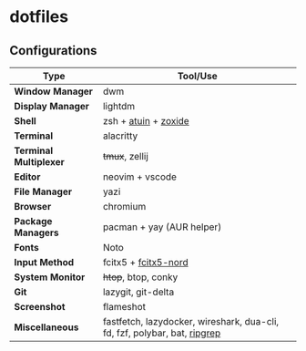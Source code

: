 # dotfiles

## Configurations

| Type                     | Tool/Use                                                                                                           |
| ------------------------ | ------------------------------------------------------------------------------------------------------------------ |
| **Window Manager**       | dwm                                                                                                                |
| **Display Manager**      | lightdm                                                                                                            |
| **Shell**                | zsh + [atuin](https://github.com/atuinsh/atuin) + [zoxide](https://github.com/ajeetdsouza/zoxide)                  |
| **Terminal**             | alacritty                                                                                                          |
| **Terminal Multiplexer** | ~~tmux~~, zellij                                                                                                   |
| **Editor**               | neovim  + vscode                                                                                                   |
| **File Manager**         | yazi                                                                                                               |
| **Browser**              | chromium                                                                                                           |
| **Package Managers**     | pacman + yay (AUR helper)                                                                                          |
| **Fonts**                | Noto                                                                                                               |
| **Input Method**         | fcitx5 + [fcitx5-nord](https://github.com/tonyfettes/fcitx5-nord)                                                  |
| **System Monitor**       | ~~htop~~, btop, conky                                                                                              |
| **Git**                  | lazygit, git-delta                                                                                                 |
| **Screenshot**           | flameshot                                                                                                          |
| **Miscellaneous**        | fastfetch, lazydocker, wireshark, dua-cli, fd, fzf, polybar, bat, [ripgrep](https://github.com/BurntSushi/ripgrep) |

<!--
## Usage

1. install arch linux: [guide](./install.sh)
2. network: `systemctl start dhcpcd.service`
3. dotfiles: `pacman -S git && cd /tmp && git clone --depth 1 https://github.com/cybernty/dotfiles.git && cd dotfiles`
4. basic config: `./configure.sh`
5. advance: `cd /tmp && git clone --depth 1 https://github.com/cybernty/dotfiles.git && ./dotfiles/configure.sh`
-->
